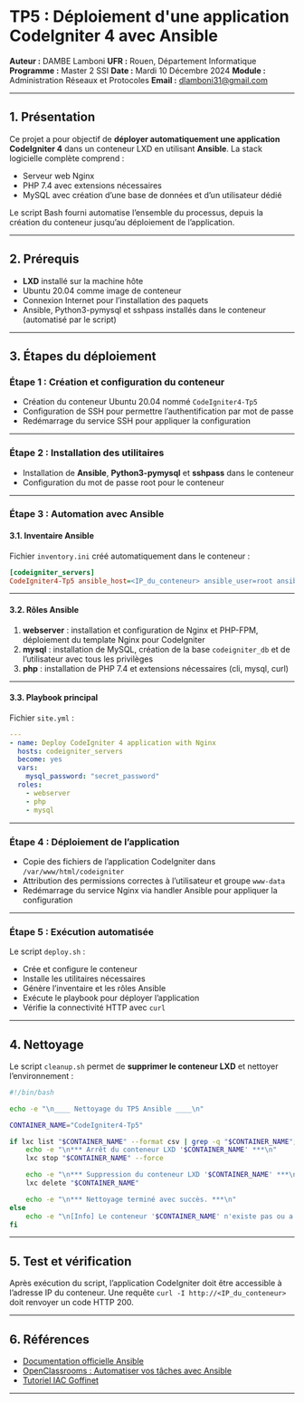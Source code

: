 # TP5 : Déploiement d'une application CodeIgniter 4 avec Ansible

**Auteur :** DAMBE Lamboni
**UFR :** Rouen, Département Informatique
**Programme :** Master 2 SSI
**Date :** Mardi 10 Décembre 2024
**Module :** Administration Réseaux et Protocoles
**Email :** [dlamboni31@gmail.com](mailto:dlamboni31@gmail.com)

---

## 1. Présentation

Ce projet a pour objectif de **déployer automatiquement une application CodeIgniter 4** dans un conteneur LXD en utilisant **Ansible**. La stack logicielle complète comprend :

* Serveur web Nginx
* PHP 7.4 avec extensions nécessaires
* MySQL avec création d’une base de données et d’un utilisateur dédié

Le script Bash fourni automatise l’ensemble du processus, depuis la création du conteneur jusqu’au déploiement de l’application.

---

## 2. Prérequis

* **LXD** installé sur la machine hôte
* Ubuntu 20.04 comme image de conteneur
* Connexion Internet pour l’installation des paquets
* Ansible, Python3-pymysql et sshpass installés dans le conteneur (automatisé par le script)

---

## 3. Étapes du déploiement

### Étape 1 : Création et configuration du conteneur

* Création du conteneur Ubuntu 20.04 nommé `CodeIgniter4-Tp5`
* Configuration de SSH pour permettre l’authentification par mot de passe
* Redémarrage du service SSH pour appliquer la configuration

---

### Étape 2 : Installation des utilitaires

* Installation de **Ansible**, **Python3-pymysql** et **sshpass** dans le conteneur
* Configuration du mot de passe root pour le conteneur

---

### Étape 3 : Automation avec Ansible

#### 3.1. Inventaire Ansible

Fichier `inventory.ini` créé automatiquement dans le conteneur :

```ini
[codeigniter_servers]
CodeIgniter4-Tp5 ansible_host=<IP_du_conteneur> ansible_user=root ansible_ssh_pass=root ansible_connection=ssh ansible_python_interpreter=/usr/bin/python3
```

---

#### 3.2. Rôles Ansible

1. **webserver** : installation et configuration de Nginx et PHP-FPM, déploiement du template Nginx pour CodeIgniter
2. **mysql** : installation de MySQL, création de la base `codeigniter_db` et de l’utilisateur avec tous les privilèges
3. **php** : installation de PHP 7.4 et extensions nécessaires (cli, mysql, curl)

---

#### 3.3. Playbook principal

Fichier `site.yml` :

```yaml
---
- name: Deploy CodeIgniter 4 application with Nginx
  hosts: codeigniter_servers
  become: yes
  vars:
    mysql_password: "secret_password"
  roles:
    - webserver
    - php
    - mysql
```

---

### Étape 4 : Déploiement de l’application

* Copie des fichiers de l’application CodeIgniter dans `/var/www/html/codeigniter`
* Attribution des permissions correctes à l’utilisateur et groupe `www-data`
* Redémarrage du service Nginx via handler Ansible pour appliquer la configuration

---

### Étape 5 : Exécution automatisée

Le script `deploy.sh` :

* Crée et configure le conteneur
* Installe les utilitaires nécessaires
* Génère l’inventaire et les rôles Ansible
* Exécute le playbook pour déployer l’application
* Vérifie la connectivité HTTP avec `curl`

---

## 4. Nettoyage

Le script `cleanup.sh` permet de **supprimer le conteneur LXD** et nettoyer l’environnement :

```bash
#!/bin/bash

echo -e "\n____ Nettoyage du TP5 Ansible ____\n"

CONTAINER_NAME="CodeIgniter4-Tp5"

if lxc list "$CONTAINER_NAME" --format csv | grep -q "$CONTAINER_NAME"; then
    echo -e "\n*** Arrêt du conteneur LXD '$CONTAINER_NAME' ***\n"
    lxc stop "$CONTAINER_NAME" --force

    echo -e "\n*** Suppression du conteneur LXD '$CONTAINER_NAME' ***\n"
    lxc delete "$CONTAINER_NAME"

    echo -e "\n*** Nettoyage terminé avec succès. ***\n"
else
    echo -e "\n[Info] Le conteneur '$CONTAINER_NAME' n'existe pas ou a déjà été supprimé.\n"
fi
```

---

## 5. Test et vérification

Après exécution du script, l’application CodeIgniter doit être accessible à l’adresse IP du conteneur. Une requête `curl -I http://<IP_du_conteneur>` doit renvoyer un code HTTP 200.

---

## 6. Références

* [Documentation officielle Ansible](https://docs.ansible.com/ansible/latest/index.html)
* [OpenClassrooms : Automatiser vos tâches avec Ansible](https://openclassrooms.com/fr/courses/2035796-utilisez-ansible-pour-automatiser-vos-taches-de-configuration/6373897-assemblez-les-operations-avec-les-playbooks-pour-automatiser-le-deploiement)
* [Tutoriel IAC Goffinet](https://iac.goffinet.org/ansible-linux/un-premier-playbook/)

---

